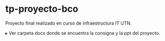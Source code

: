 # tp-proyecto-bco
Proyecto final realizado en curso de infraestructura IT UTN.

▸ Ver carpeta docs donde se encuentra la consigna y la ppt del proyecto.
